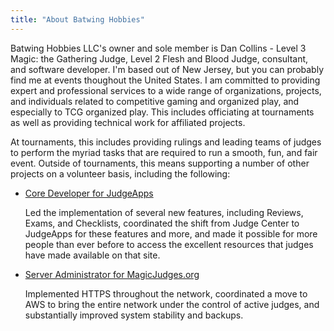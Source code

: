 ```yaml
---
title: "About Batwing Hobbies"
---
```


Batwing Hobbies LLC's owner and sole member is Dan Collins - Level 3 Magic: the
Gathering Judge, Level 2 Flesh and Blood Judge, consultant, and software
developer. I'm based out of New Jersey, but you can probably find me at events
thoughout the United States. I am committed to providing expert and professional
services to a wide range of organizations, projects, and individuals related to
competitive gaming and organized play, and especially to TCG organized play.
This includes officiating at tournaments as well as providing technical work for
affiliated projects.

At tournaments, this includes providing rulings and leading teams of judges to
perform the myriad tasks that are required to run a smooth, fun, and fair event.
Outside of tournaments, this means supporting a number of other projects on a
volunteer basis, including the following:

* [Core Developer for JudgeApps](https://apps.magicjudges.org/)

    Led the implementation of several new features, including Reviews, Exams,
    and Checklists, coordinated the shift from Judge Center to JudgeApps for
    these features and more, and made it possible for more people than ever
    before to access the excellent resources that judges have made available on
    that site.

* [Server Administrator for MagicJudges.org](https://blogs.magicjudges.org/)

    Implemented HTTPS throughout the network, coordinated a move to AWS to bring
    the entire network under the control of active judges, and substantially
    improved system stability and backups.

